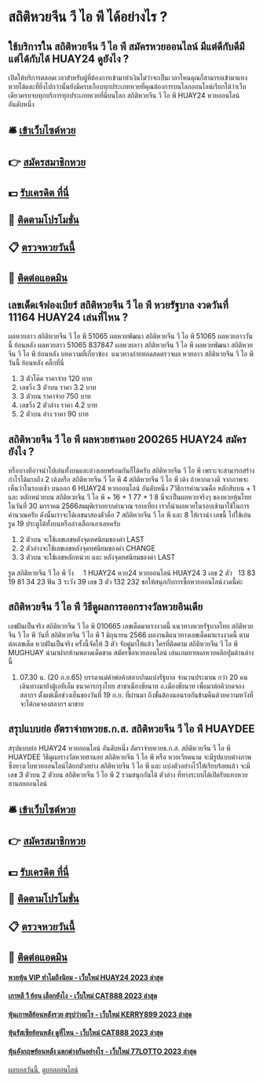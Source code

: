 # สถิติหวยจีน วี ไอ พี ได้อย่างไร ?
## ใช้บริการใน สถิติหวยจีน วี ไอ พี สมัครหวยออนไลน์ มีแต่ดีกับดีมีแต่ได้กับได้ HUAY24 ดูยังไง ?
เปิดให้บริการตลอดเวลาสำหรับผู้ที่ต้องการเข้ามาทำเงินไม่ว่าจะเป็นเวลาไหนคุณก็สามารถเข้ามาแทงหวยได้และที่ยิ่งไปกว่านั้นยังมีครบเกือบทุกประเภทหวยที่คุณต้องการบนโลกออนไลน์เรียกได้ว่าเว็บเดียวครบจบทุกบริการทุกประเภทหวยที่มีบนโลก สถิติหวยจีน วี ไอ พี HUAY24 หวยออนไลน์ อันดับหนึ่ง

## 🛎 [เข้าเว็บไซต์หวย](https://bit.ly/3BG5bNw)
## 👉 [สมัครสมาชิกหวย](https://bit.ly/3BG5bNw)
## 💵 [รับเครดิต ที่นี่](https://bit.ly/3C3mvgS)
## 👑 [ติดตามโปรโมชั่น](https://bit.ly/3C3mvgS)
## 📋 [ตรวจหวยวันนี้](https://bit.ly/3C3mvgS)
## 📱 [ติดต่อแอดมิน](https://bit.ly/3C3mvgS)

## เลขเด็ดเจ้ฟองเบียร์ สถิติหวยจีน วี ไอ พี หวยรัฐบาล งวดวันที่ 11164 HUAY24 เล่นที่ไหน ?
ผลหวยลาว สถิติหวยจีน วี ไอ พี 51065 ผลหวยพัฒนา สถิติหวยจีน วี ไอ พี 51065 ผลหวยลาววันนี้ ย้อนหลัง
ผลหวยลาว 51065 837847
 ผลหวยลาว สถิติหวยจีน วี ไอ พี ผลหวยพัฒนา สถิติหวยจีน วี ไอ พี ย้อนหลัง 
บทความที่เกี่ยวข้อง
 แนวทางถ่ายทอดสดตรวจผล หวยลาว สถิติหวยจีน วี ไอ พี วันนี้ ย้อนหลัง คลิ๊กที่นี่  
1. 3 ตัวโต๊ด ราคาจ่าย 120 บาท
2. เลขวิ่ง 3 ตัวบน ราคา 3.2 บาท
3. 3 ตัวบน ราคาจ่าย 750 บาท
4. เลขวิ่ง 2 ตัวล่าง ราคา 4.2 บาท
5. 2 ตัวบน ล่าง ราคา 90 บาท

## สถิติหวยจีน วี ไอ พี ผลหวยฮานอย 200265 HUAY24 สมัครยังไง ?
หรือบางทีอาจนำไปเล่นทั้งบนและล่างเลยพร้อมกันก็ได้ครับ สถิติหวยจีน วี ไอ พี เพราะจะสามารถสร้างกำไรได้มากถึง 2 เด้งหรือ สถิติหวยจีน วี ไอ พี 4 สถิติหวยจีน วี ไอ พี เด้ง ถ้าหากดวงดี
จากภาพจะเห็นว่าในรอบเช้า บนออก 6 HUAY24 หวยออนไลน์ อันดับหนึ่ง 7วิธีการคำนวณคือ หลักสิบบน + 1 และ หลักหน่วยบน สถิติหวยจีน วี ไอ พี + 16 + 1 77 + 1 8
นี่จะเป็นผลหวยจริงๆ ของหวยหุ้นไทยในวันที่ 30 มกราคม 2566สมมุติเราอยากคำนวณ รอบเที่ยง เราก็นำผลหวยในรอบเช้ามาใช้ในการคำนวณครับ
ดังนั้นเราจะได้เลขมาสองตัวคือ 7 สถิติหวยจีน วี ไอ พี และ 8 ให้เรานำ เลขนี้ ไปใช้เล่นรูด 19 ประตูได้ทั้งบนหรือล่างเลือกเอาเลยครับ
1. 2 ตัวบน จะใช้เลขเลขหลังจุดทศนิยมของค่า LAST
2. 2 ตัวล่างจะใช้เลขเลขหลังจุดทศนิยมของค่า CHANGE
3. 3 ตัวบน จะใช้เลขหลักหน่วย และ หลังจุดทศนิยมของค่า LAST

รูด สถิติหวยจีน วี ไอ พี วิ่ง     1 HUAY24 หวย24 หวยออนไลน์ HUAY24 3
เลข 2 ตัว   13 83 19 81 34 23
ฟัน 3
ระวัง 39
เลข 3 ตัว 132 232
ขอให้สนุกกับการซื้อหวยออนไลน์งวดนี้ค่ะ

## สถิติหวยจีน วี ไอ พี วิธีดูผลการออกรางวัลหวยอินเดีย
เลขฝันเป็นจริง สถิติหวยจีน วี ไอ พี 010665 เลขเด็ดมาแรงงวดนี้ แนวทางหวยรัฐบาลไทย สถิติหวยจีน วี ไอ พี วันที่ สถิติหวยจีน วี ไอ พี 1 มิถุนายน 2566 ผลงานดีแนวทางเลขเด็ดมาแรงงวดนี้ ตามต่อเลขเด็ด หวยฝันเป็นจริง ครั้งนี้จัดให้ 3 ตัว จับคู่มาให้แล้ว ใครที่ติดตาม สถิติหวยจีน วี ไอ พี MUGHUAY นำมาฝากห้ามพลาดเด็ดขาด
สมัครซื้อหวยออนไลน์ เล่นเกมทายผลหวยคลิกปุ่มด้านล่างนี้
1. 07.30 น. (20 ก.ย.​65) บรรดาแม่ค้าพ่อค้าสลากกินแบ่งรัฐบาล จำนวนประมาณ กว่า 20 คน เดินทางมายังตู้เอทีเอ็ม ธนาคารกรุงไทย สาขาเมืองชัยนาท อ.เมืองชัยนาท เพื่อมาต่อคิวกดจองสลากฯ ตั้งแต่เมื่อช่วงเย็นของวันที่ 19 ก.ย. ที่ผ่านมา ถึงขั้นต้องนอนรอกันข้ามคืนด้วยความหวังที่จะได้กดจองสลากฯ มาขาย

## สรุปแบบย่อ อัตราจ่ายหวยธ.ก.ส. สถิติหวยจีน วี ไอ พี HUAYDEE
สรุปแบบย่อ HUAY24 หวยออนไลน์ อันดับหนึ่ง อัตราจ่ายหวยธ.ก.ส. สถิติหวยจีน วี ไอ พี HUAYDEE วิธีดูผลรางวัลหวยฮานอย สถิติหวยจีน วี ไอ พี หรือ หวยเวียดนาม จะมีรูปแบบต่างภาพซึ่งทางเว็บหวยออนไลน์ได้ยกตัวอย่าง สถิติหวยจีน วี ไอ พี และ เเบ่งตัวอย่างไว้ให้เรียบร้อยแล้ว จะมีเลข 3 ตัวบน 2 ตัวบน สถิติหวยจีน วี ไอ พี 2 รวมสนุกกันได้ ตัวล่าง ที่ทางระบบได้เปิดรับแทงหวยฮานอยออนไลน์

## 🛎 [เข้าเว็บไซต์หวย](https://bit.ly/3BG5bNw)
## 👉 [สมัครสมาชิกหวย](https://bit.ly/3BG5bNw)
## 💵 [รับเครดิต ที่นี่](https://bit.ly/3C3mvgS)
## 👑 [ติดตามโปรโมชั่น](https://bit.ly/3C3mvgS)
## 📋 [ตรวจหวยวันนี้](https://bit.ly/3C3mvgS)
## 📱 [ติดต่อแอดมิน](https://bit.ly/3C3mvgS)

#### [หวยหุ้น VIP ทำไมถึงนิยม - เว็บใหม่ HUAY24 2023 ล่าสุด](https://atom.io/themes/หวยหุ้น%20vip%20ทำไมถึงนิยม%20-%20เว็บใหม่%20huay24%202023%20ล่าสุด)
#### [เกาหลี วี ย้อน เลือกยังไง - เว็บใหม่ CAT888 2023 ล่าสุด](https://atom.io/themes/เกาหลี%20วี%20ย้อน%20เลือกยังไง%20-%20เว็บใหม่%20cat888%202023%20ล่าสุด)
#### [หุ้นเกาหลีย้อนหลังรวย สรุปว่าอะไร - เว็บใหม่ KERRY899 2023 ล่าสุด](https://atom.io/themes/หุ้นเกาหลีย้อนหลังรวย%20สรุปว่าอะไร%20-%20เว็บใหม่%20kerry899%202023%20ล่าสุด)
#### [หุ้นรัสเซียย้อนหลัง ดูที่ไหน - เว็บใหม่ CAT888 2023 ล่าสุด](https://atom.io/themes/หุ้นรัสเซียย้อนหลัง%20ดูที่ไหน%20-%20เว็บใหม่%20cat888%202023%20ล่าสุด)
#### [หุ้นอังกฤษย้อนหลัง แตกต่างกันอย่างไร - เว็บใหม่ 77LOTTO 2023 ล่าสุด](https://atom.io/themes/หุ้นอังกฤษย้อนหลัง%20แตกต่างกันอย่างไร%20-%20เว็บใหม่%2077lotto%202023%20ล่าสุด)

[ผลบอลวันนี้](https://siamsport.tv "ผลบอลวันนี้"), [ดูบอลออนไลน์](https://siamsport.tv/ดูบอลสด "ดูบอลออนไลน์")